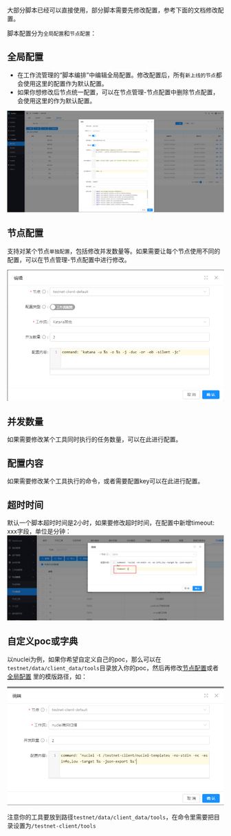 大部分脚本已经可以直接使用，部分脚本需要先修改配置，参考下面的文档修改配置。

脚本配置分为`全局配置`和`节点配置`：

## 全局配置

- 在工作流管理的“脚本编排”中编辑全局配置。修改配置后，所有`新上线的节点`都会使用这里的配置作为默认配置。
- 如果你想修改后节点统一配置，可以在节点管理-节点配置中删除节点配置，会使用这里的作为默认配置。

![picture 3](https://github.com/testnet0/image/raw/main/99509660a4113cbb5d23de5c5d970a06a16ee3125f3c3ddf0ceaea57a9425940.png)  


## 节点配置

支持对某个节点`单独配置`，包括修改并发数量等。如果需要让每个节点使用不同的配置，可以在节点管理-节点配置中进行修改。

 ![picture 0](https://github.com/testnet0/image/raw/main/28c3d2b130ad527a2b874bb69e9a5f7091e0e4d0d35cdd27e25c1e0378b4623f.png)  

## 并发数量
如果需要修改某个工具同时执行的任务数量，可以在此进行配置。

## 配置内容
如果需要修改某个工具执行的命令，或者需要配置key可以在此进行配置。
## 超时时间
默认一个脚本超时时间是2小时，如果要修改超时时间，在配置中新增timeout: xxx字段，单位是分钟：
![图 0](https://github.com/testnet0/image/raw/main/ee9a77317c74cae7d6d55ba2f4561d21c658a18b40dc66abcd6fe7aeb496b5b3.png)  

## 自定义poc或字典
以nuclei为例，如果你希望自定义自己的poc，那么可以在`testnet/data/client_data/tools`目录放入你的poc，然后再修改[节点配置](#节点配置)或者[全局配置](#全局配置)
里的模版路径，如：

![图 0](https://github.com/testnet0/image/raw/main/1717995d46bb8d976713d18b993e4ec7fb17a022dc5b5f4519e632b83925dd91.png)

注意你的工具要放到路径`testnet/data/client_data/tools`，在命令里需要把目录设置为`/testnet-client/tools`
